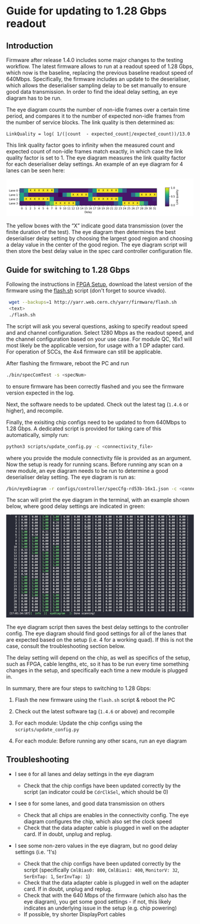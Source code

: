 # Guide for updating to 1.28 Gbps readout

## Introduction 

Firmware after release 1.4.0 includes some major changes to the testing workflow. The latest firmware allows to run at a readout speed of 1.28 Gbps, which now is the baseline, replacing the previous baseline readout speed of 640Mbps. Specifically, the firmware includes an update to the deserialiser, which allows the deserialiser sampling delay to be set manually to ensure good data transmission. In order to find the ideal delay setting, an eye diagram has to be run. 

The eye diagram counts the number of non-idle frames over a certain time period, and compares it to the number of expected non-idle frames from the number of service blocks. The link quality is then determined as:

```
LinkQuality = log( 1/(|count  - expected_count|/expected_count))/13.0
```

This link quality factor goes to infinity when the measured count and expected count of non-idle frames match exactly, in which case the link quality factor is set to 1. The eye diagram measures the link quality factor for each deserialiser delay settings. An example of an eye diagram for 4 lanes can be seen here: 

![Example of eye diagram.](images/eye_diagram.png)

The yellow boxes with the “X” indicate good data transmission (over the finite duration of the test). The eye diagram then determines the best deserialiser delay setting by choosing the largest good region and choosing a delay value in the center of the good region. The eye diagram script will then store the best delay value in the spec card controller configuration file.

## Guide for switching to 1.28 Gbps

Following the instructions in [FPGA Setup](pcie.md), download the latest version of the firmware using the [flash.sh](http://yarr.web.cern.ch/yarr/firmware/flash.sh) script (don't forget to source vivado). 

```bash
 wget --backups=1 http://yarr.web.cern.ch/yarr/firmware/flash.sh
 <text>
 ./flash.sh
```

The script will ask you several questions, asking to specify readout speed and and channel configuration. Select 1280 Mbps as the readout speed, and the channel configuration based on your use case. For module QC, 16x1 will most likely be the applicable version, for usage with a 1 DP adapter card. For operation of SCCs, the 4x4 firmware can still be applicable. 

After flashing the firmware, reboot the PC and run 
```bash
./bin/specComTest -s <specNum>
```
to ensure firmware has been correctly flashed and you see the firmware version expected in the log. 

Next, the software needs to be updated. Check out the latest tag (`1.4.6` or higher), and recompile. 

Finally, the exisiting chip configs need to be updated to from 640Mbps to 1.28 Gbps. A dedicated script is provided for taking care of this automatically, simply run: 

```bash
python3 scripts/update_config.py -c <connectivity_file>
```

where you provide the module connectivity file is provided as an argument. Now the setup is ready for running scans. Before running any scan on a new module, an eye diagram needs to be run to determine a good deserialiser delay setting. The eye diagram is run as: 

```bash
/bin/eyeDiagram -r configs/controller/specCfg-rd53b-16x1.json -c <connectivity_file>
```

The scan will print the eye diagram in the terminal, with an example shown below, where good delay settings are indicated in green: 

![Example of eye diagram scan output.](images/eye_diagram_screenshot.png)

The eye diagram script then saves the best delay settings to the controller config. The eye diagram should find good settings for all of the lanes that are expected based on the setup (i.e. 4 for a working quad). If this is not the case, consult the troubleshooting section below. 

The delay setting will depend on the chip, as well as specifics of the setup, such as FPGA, cable lengths, etc, so it has to be run every time something changes in the setup, and specifically each time a new module is plugged in. 

In summary, there are four steps to switching to 1.28 Gbps: 

1. Flash the new firmware using the `flash.sh` script & reboot the PC

2. Check out the latest software tag (`1.4.6` or above) and recompile 

3. For each module: Update the chip configs using the `scripts/update_config.py`

4. For each module: Before running any other scans, run an eye diagram

## Troubleshooting

- I see `0` for all lanes and delay settings in the eye diagram 
    - Check that the chip configs have been updated correctly by the script (an indicator could be `CdrClkSel`, which should be 0)

- I see `0` for some lanes, and good data transmission on others 
    - Check that all chips are enables in the connectivity config. The eye diagram configures the chip, which also set the clock speed
    - Check that the data adapter cable is plugged in well on the adapter card. If in doubt, unplug and replug. 

- I see some non-zero values in the eye diagram, but no good delay settings (i.e. '1's)
    - Check that the chip configs have been updated correctly by the script (specifically `CmlBias0: 800`, `CmlBias1: 400`, `MonitorV: 32`, `SerEnTap: 1`, `SerInvTap: 1`) 
    - Check that the data adapter cable is plugged in well on the adapter card. If in doubt, unplug and replug. 
    - Check that with the 640 Mbps of the firmware (which also has the eye diagram), you get some good settings - if not, this likely indicates an underlying issue in the setup (e.g. chip powering)
    - If possible, try shorter DisplayPort cables
